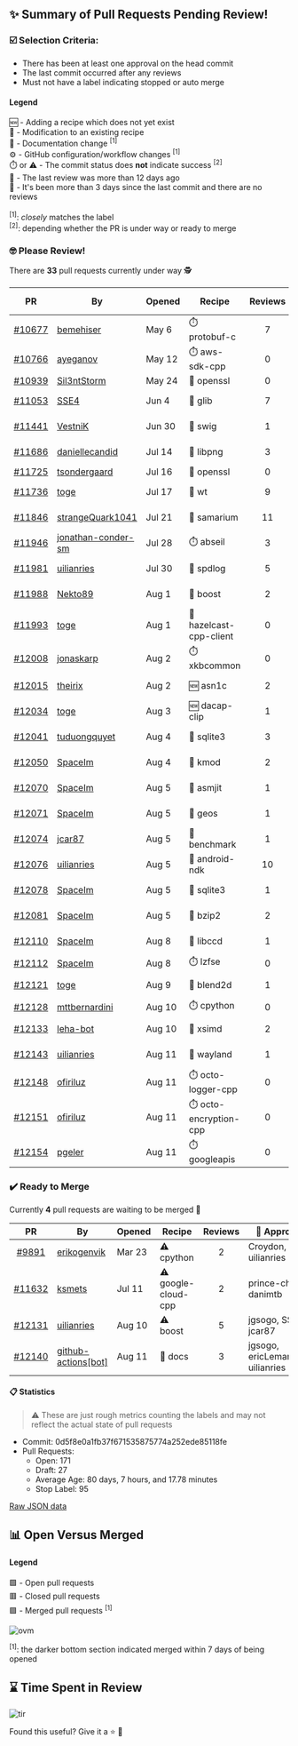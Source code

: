 ## :sparkles: Summary of Pull Requests Pending Review!

### :ballot_box_with_check: Selection Criteria:

- There has been at least one approval on the head commit
- The last commit occurred after any reviews
- Must not have a label indicating stopped or auto merge

#### Legend

:new: - Adding a recipe which does not yet exist<br>
:memo: - Modification to an existing recipe<br>
:green_book: - Documentation change <sup>[1]</sup><br>
:gear: - GitHub configuration/workflow changes <sup>[1]</sup><br>
:stopwatch: or :warning: - The commit status does **not** indicate success <sup>[2]</sup><br>
:bell: - The last review was more than 12 days ago<br>
:eyes: - It's been more than 3 days since the last commit and there are no reviews<br>
<br>
<sup>[1]</sup>: _closely_ matches the label<br>
<sup>[2]</sup>: depending whether the PR is under way or ready to merge

### :nerd_face: Please Review! 

There are **33** pull requests currently under way :detective:

PR | By | Opened | Recipe | Reviews | Last | :stop_sign: Blockers | :star2: Approvers
:---: | --- | --- | --- | :---: | --- | --- | ---
[#10677](https://github.com/conan-io/conan-center-index/pull/10677)|[bemehiser](https://github.com/bemehiser)|May 6|:stopwatch: protobuf-c|7|Aug 4||gegles
[#10766](https://github.com/conan-io/conan-center-index/pull/10766)|[ayeganov](https://github.com/ayeganov)|May 12|:stopwatch: aws-sdk-cpp|0|:eyes:||
[#10939](https://github.com/conan-io/conan-center-index/pull/10939)|[Sil3ntStorm](https://github.com/Sil3ntStorm)|May 24|:memo: openssl|0|:eyes:||
[#11053](https://github.com/conan-io/conan-center-index/pull/11053)|[SSE4](https://github.com/SSE4)|Jun 4|:memo: glib|7|Aug 9||prince-chrismc
[#11441](https://github.com/conan-io/conan-center-index/pull/11441)|[VestniK](https://github.com/VestniK)|Jun 30|:memo: swig|1|Aug 8||prince-chrismc
[#11686](https://github.com/conan-io/conan-center-index/pull/11686)|[daniellecandid](https://github.com/daniellecandid)|Jul 14|:memo: libpng|3|Aug 8||uilianries
[#11725](https://github.com/conan-io/conan-center-index/pull/11725)|[tsondergaard](https://github.com/tsondergaard)|Jul 16|:memo: openssl|0|:eyes:||
[#11736](https://github.com/conan-io/conan-center-index/pull/11736)|[toge](https://github.com/toge)|Jul 17|:memo: wt|9|Aug 8||prince-chrismc
[#11846](https://github.com/conan-io/conan-center-index/pull/11846)|[strangeQuark1041](https://github.com/strangeQuark1041)|Jul 21|:memo: samarium|11|Aug 10||
[#11946](https://github.com/conan-io/conan-center-index/pull/11946)|[jonathan-conder-sm](https://github.com/jonathan-conder-sm)|Jul 28|:stopwatch: abseil|3|Aug 10||uilianries
[#11981](https://github.com/conan-io/conan-center-index/pull/11981)|[uilianries](https://github.com/uilianries)|Jul 30|:memo: spdlog|5|Aug 7||prince-chrismc
[#11988](https://github.com/conan-io/conan-center-index/pull/11988)|[Nekto89](https://github.com/Nekto89)|Aug 1|:memo: boost|2|Aug 11||prince-chrismc
[#11993](https://github.com/conan-io/conan-center-index/pull/11993)|[toge](https://github.com/toge)|Aug 1|:memo: hazelcast-cpp-client|0|:eyes:||
[#12008](https://github.com/conan-io/conan-center-index/pull/12008)|[jonaskarp](https://github.com/jonaskarp)|Aug 2|:stopwatch: xkbcommon|0|:eyes:||
[#12015](https://github.com/conan-io/conan-center-index/pull/12015)|[theirix](https://github.com/theirix)|Aug 2|:new: asn1c|2|Aug 8||prince-chrismc
[#12034](https://github.com/conan-io/conan-center-index/pull/12034)|[toge](https://github.com/toge)|Aug 3|:new: dacap-clip|1|Aug 8||prince-chrismc
[#12041](https://github.com/conan-io/conan-center-index/pull/12041)|[tuduongquyet](https://github.com/tuduongquyet)|Aug 4|:memo: sqlite3|3|Aug 4||prince-chrismc
[#12050](https://github.com/conan-io/conan-center-index/pull/12050)|[SpaceIm](https://github.com/SpaceIm)|Aug 4|:memo: kmod|2|Aug 8||uilianries
[#12070](https://github.com/conan-io/conan-center-index/pull/12070)|[SpaceIm](https://github.com/SpaceIm)|Aug 5|:memo: asmjit|1|Aug 8||uilianries
[#12071](https://github.com/conan-io/conan-center-index/pull/12071)|[SpaceIm](https://github.com/SpaceIm)|Aug 5|:memo: geos|1|Aug 9||uilianries
[#12074](https://github.com/conan-io/conan-center-index/pull/12074)|[jcar87](https://github.com/jcar87)|Aug 5|:memo: benchmark|1|Aug 8||prince-chrismc
[#12076](https://github.com/conan-io/conan-center-index/pull/12076)|[uilianries](https://github.com/uilianries)|Aug 5|:memo: android-ndk|10|Aug 11||paulocoutinhox, prince-chrismc
[#12078](https://github.com/conan-io/conan-center-index/pull/12078)|[SpaceIm](https://github.com/SpaceIm)|Aug 5|:memo: sqlite3|1|Aug 9||uilianries
[#12081](https://github.com/conan-io/conan-center-index/pull/12081)|[SpaceIm](https://github.com/SpaceIm)|Aug 5|:memo: bzip2|2|Aug 11||uilianries
[#12110](https://github.com/conan-io/conan-center-index/pull/12110)|[SpaceIm](https://github.com/SpaceIm)|Aug 8|:memo: libccd|1|Aug 11||uilianries
[#12112](https://github.com/conan-io/conan-center-index/pull/12112)|[SpaceIm](https://github.com/SpaceIm)|Aug 8|:stopwatch: lzfse|0|||
[#12121](https://github.com/conan-io/conan-center-index/pull/12121)|[toge](https://github.com/toge)|Aug 9|:memo: blend2d|1|Aug 10||uilianries
[#12128](https://github.com/conan-io/conan-center-index/pull/12128)|[mttbernardini](https://github.com/mttbernardini)|Aug 10|:stopwatch: cpython|0|||
[#12133](https://github.com/conan-io/conan-center-index/pull/12133)|[leha-bot](https://github.com/leha-bot)|Aug 10|:memo: xsimd|2|Aug 10||uilianries
[#12143](https://github.com/conan-io/conan-center-index/pull/12143)|[uilianries](https://github.com/uilianries)|Aug 11|:memo: wayland|1|Aug 11||jwillikers
[#12148](https://github.com/conan-io/conan-center-index/pull/12148)|[ofiriluz](https://github.com/ofiriluz)|Aug 11|:stopwatch: octo-logger-cpp|0|||
[#12151](https://github.com/conan-io/conan-center-index/pull/12151)|[ofiriluz](https://github.com/ofiriluz)|Aug 11|:stopwatch: octo-encryption-cpp|0|||
[#12154](https://github.com/conan-io/conan-center-index/pull/12154)|[pgeler](https://github.com/pgeler)|Aug 11|:stopwatch: googleapis|0|||


### :heavy_check_mark: Ready to Merge 

Currently **4** pull requests are waiting to be merged :tada:


PR | By | Opened | Recipe | Reviews | :star2: Approvers
:---: | --- | --- | --- | :---: | ---
[#9891](https://github.com/conan-io/conan-center-index/pull/9891)|[erikogenvik](https://github.com/erikogenvik)|Mar 23|:warning: cpython|2|Croydon, uilianries
[#11632](https://github.com/conan-io/conan-center-index/pull/11632)|[ksmets](https://github.com/ksmets)|Jul 11|:warning: google-cloud-cpp|2|prince-chrismc, danimtb
[#12131](https://github.com/conan-io/conan-center-index/pull/12131)|[uilianries](https://github.com/uilianries)|Aug 10|:warning: boost|5|jgsogo, SSE4, jcar87
[#12140](https://github.com/conan-io/conan-center-index/pull/12140)|[github-actions[bot]](https://github.com/github-actions[bot])|Aug 11|:green_book: docs|3|jgsogo, ericLemanissier, uilianries


#### :clipboard: Statistics

> :warning: These are just rough metrics counting the labels and may not reflect the actual state of pull requests

- Commit: 0d5f8e0a1fb37f671535875774a252ede85118fe
- Pull Requests:
	- Open: 171
	- Draft: 27
	- Average Age: 80 days, 7 hours, and 17.78 minutes
	- Stop Label: 95
	

[Raw JSON data](https://raw.githubusercontent.com/prince-chrismc/conan-center-index-pending-review/raw-data/pending-review.json)

## :bar_chart: Open Versus Merged

#### Legend

:green_square: - Open pull requests<br>
:red_square: - Closed pull requests<br>
:purple_square: - Merged pull requests <sup>[1]</sup><br>

![ovm](https://github.com/prince-chrismc/conan-center-index-pending-review/blob/raw-data/open-versus-merged.gif?raw=true)

<sup>[1]</sup>: the darker bottom section indicated merged within 7 days of being opened

## :hourglass: Time Spent in Review

![tir](https://github.com/prince-chrismc/conan-center-index-pending-review/blob/raw-data/time-in-review.png?raw=true)

Found this useful? Give it a :star: :pray:
	